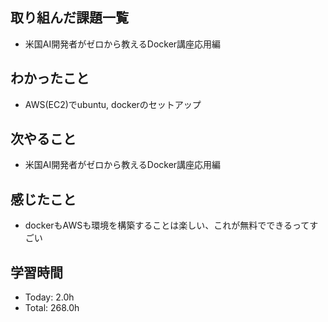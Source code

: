 ## 取り組んだ課題一覧
- 米国AI開発者がゼロから教えるDocker講座応用編
## わかったこと
- AWS(EC2)でubuntu, dockerのセットアップ
## 次やること
- 米国AI開発者がゼロから教えるDocker講座応用編
## 感じたこと
- dockerもAWSも環境を構築することは楽しい、これが無料でできるってすごい
## 学習時間
- Today: 2.0h
- Total: 268.0h
